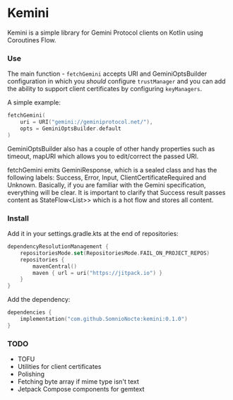 # Kemini

Kemini is a simple library for Gemini Protocol clients on Kotlin using Coroutines Flow.

### Use

The main function - `fetchGemini` accepts URI and GeminiOptsBuilder configuration in which you _should_ configure `trustManager` and you can add the ability to support client certificates by configuring `keyManagers`.

A simple example:

```kotlin
fetchGemini(
    uri = URI("gemini://geminiprotocol.net/"),
    opts = GeminiOptsBuilder.default
)
```

GeminiOptsBuilder also has a couple of other handy properties such as timeout, mapURI which allows you to edit/correct the passed URI.

fetchGemini emits GeminiResponse, which is a sealed class and has the following labels: Success, Error, Input, ClientCertificateRequired and Unknown. Basically, if you are familiar with the Gemini specification, everything will be clear. It is important to clarify that Success result passes content as StateFlow<List<String>>> which is a hot flow and stores all content.

### Install

Add it in your settings.gradle.kts at the end of repositories:

```kotlin
dependencyResolutionManagement {
    repositoriesMode.set(RepositoriesMode.FAIL_ON_PROJECT_REPOS)
    repositories {
        mavenCentral()
        maven { url = uri("https://jitpack.io") }
    }
}
```

Add the dependency:

```kotlin
dependencies {
    implementation("com.github.SomnioNocte:kemini:0.1.0")
}
```

### TODO

* TOFU
* Utilities for client certificates
* Polishing
* Fetching byte array if mime type isn't text
* Jetpack Compose components for gemtext